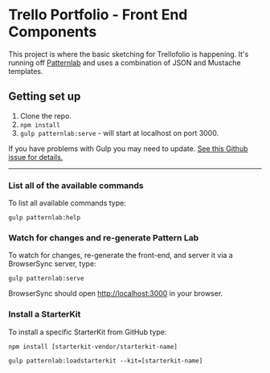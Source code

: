 # Trello Portfolio - Front End Components

This project is where the basic sketching for Trellofolio is happening. It's running off [Patternlab](http://patternlab.io) and uses a combination of JSON and Mustache templates. 

## Getting set up
1. Clone the repo. 
2. `npm install`
3. `gulp patternlab:serve` - will start at localhost on port 3000. 

If you have problems with Gulp you may need to update. [See this Github issue for details.](https://github.com/pattern-lab/edition-node-gulp/issues/51)

---

### List all of the available commands

To list all available commands type:

    gulp patternlab:help

### Watch for changes and re-generate Pattern Lab

To watch for changes, re-generate the front-end, and server it via a BrowserSync server,  type:

    gulp patternlab:serve

BrowserSync should open [http://localhost:3000](http://localhost:3000) in your browser.

### Install a StarterKit

To install a specific StarterKit from GitHub type:

    npm install [starterkit-vendor/starterkit-name]

    gulp patternlab:loadstarterkit --kit=[starterkit-name]
